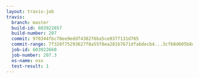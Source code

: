 ```yaml
---
layout: travis-job
travis:
  branch: master
  build-id: 603922657
  build-number: 207
  commit: 970344fbc78ee9eddf438276ba5ce037f131d765
  commit-range: 7f328f75293627f8a55f8ea281b7671dfabdecb4...3cf68d605b8ca6c10f60fc83a4f164024c6643c4
  job-id: 603922660
  job-number: 207.3
  os-name: osx
  test-result: 1
---
```

